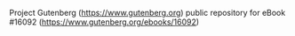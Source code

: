 Project Gutenberg (https://www.gutenberg.org) public repository for eBook #16092 (https://www.gutenberg.org/ebooks/16092)